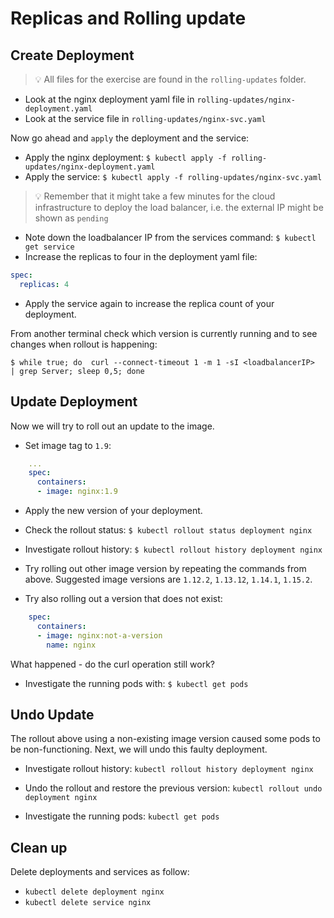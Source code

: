 # Replicas and Rolling update

## Create Deployment

> :bulb: All files for the exercise are found in the `rolling-updates` folder.

* Look at the nginx deployment yaml file in `rolling-updates/nginx-deployment.yaml`
* Look at the service file in `rolling-updates/nginx-svc.yaml`

Now go ahead and `apply` the deployment and the service:

* Apply the nginx deployment: `$ kubectl apply -f rolling-updates/nginx-deployment.yaml`
* Apply the service: `$ kubectl apply -f rolling-updates/nginx-svc.yaml`

> :bulb: Remember that it might take a few minutes for the cloud infrastructure to deploy the load balancer, i.e. the external IP might be shown as `pending`

* Note down the loadbalancer IP from the services command: `$ kubectl get service`
* Increase the replicas to four in the deployment yaml file:

```yaml
spec:
  replicas: 4
```

* Apply the service again to increase the replica count of your deployment.

From another terminal check which version is currently running and to see changes when rollout is happening:

```shell
$ while true; do  curl --connect-timeout 1 -m 1 -sI <loadbalancerIP>  | grep Server; sleep 0,5; done
```

## Update Deployment

Now we will try to roll out an update to the image.

* Set image tag to `1.9`:

```YAML
    ...
    spec:
      containers:
      - image: nginx:1.9
```

* Apply the new version of your deployment.

* Check the rollout status: `$ kubectl rollout status deployment nginx`

* Investigate rollout history: `$ kubectl rollout history deployment nginx`

* Try rolling out other image version by repeating the commands from above. Suggested image versions are `1.12.2`, `1.13.12`, `1.14.1`, `1.15.2`.

* Try also rolling out a version that does not exist:

```YAML
    spec:
      containers:
      - image: nginx:not-a-version
        name: nginx
```

What happened - do the curl operation still work?

* Investigate the running pods with: `$ kubectl get pods`

## Undo Update

The rollout above using a non-existing image version caused some pods to be
non-functioning. Next, we will undo this faulty deployment.

* Investigate rollout history: `kubectl rollout history deployment nginx`

* Undo the rollout and restore the previous version: `kubectl rollout undo deployment nginx`

* Investigate the running pods: `kubectl get pods`

## Clean up

Delete deployments and services as follow:

* `kubectl delete deployment nginx`
* `kubectl delete service nginx`
